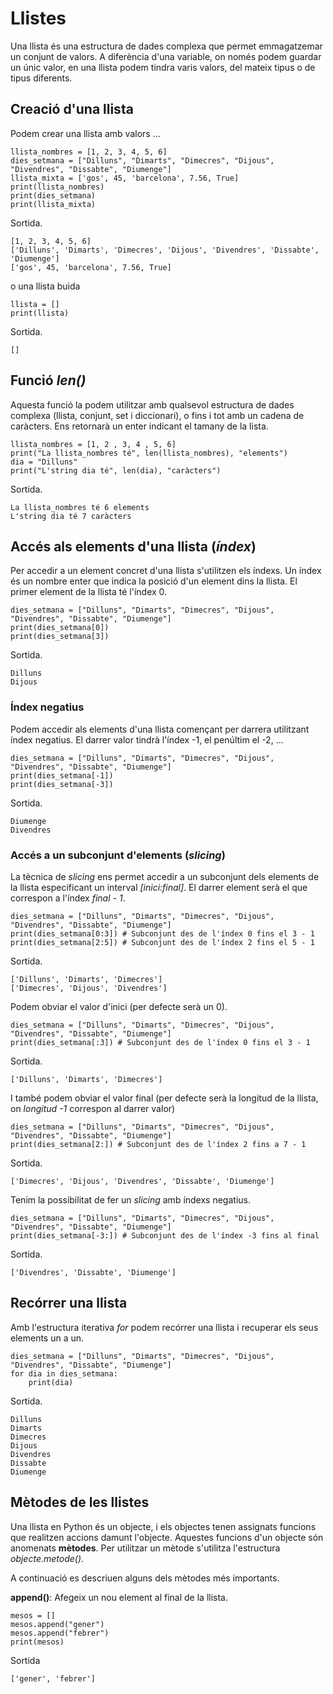 # Llistes
Una llista és una estructura de dades complexa que permet emmagatzemar un conjunt de valors. A diferència d'una variable, on només podem guardar un únic valor, en una llista podem tindra varis valors, del mateix tipus o de tipus diferents.

## Creació d'una llista
Podem crear una llista amb valors ...

```
llista_nombres = [1, 2, 3, 4, 5, 6]
dies_setmana = ["Dilluns", "Dimarts", "Dimecres", "Dijous", "Divendres", "Dissabte", "Diumenge"]
llista_mixta = ['gos', 45, 'barcelona', 7.56, True]
print(llista_nombres)
print(dies_setmana)
print(llista_mixta)
```
Sortida.
```
[1, 2, 3, 4, 5, 6]
['Dilluns', 'Dimarts', 'Dimecres', 'Dijous', 'Divendres', 'Dissabte', 'Diumenge']
['gos', 45, 'barcelona', 7.56, True]
```
o una llista buida
```
llista = []
print(llista)
```
Sortida.
```
[]
```

## Funció *len()*
Aquesta funció la podem utilitzar amb qualsevol estructura de dades complexa (llista, conjunt, set i diccionari), o fins i tot amb un cadena de caràcters. Ens retornarà un enter indicant el tamany de la lista.
```
llista_nombres = [1, 2 , 3, 4 , 5, 6]
print("La llista_nombres té", len(llista_nombres), "elements")
dia = "Dilluns"
print("L'string dia té", len(dia), "caràcters")
```
Sortida.
```
La llista_nombres té 6 elements
L'string dia té 7 caràcters
```

## Accés als elements d'una llista (*índex*)
Per accedir a un element concret d'una llista s'utilitzen els índexs. Un índex és un nombre enter que indica la posició d'un element dins la llista. El primer element de la llista té l'índex 0.
```
dies_setmana = ["Dilluns", "Dimarts", "Dimecres", "Dijous", "Divendres", "Dissabte", "Diumenge"]
print(dies_setmana[0])
print(dies_setmana[3])
```
Sortida.
```
Dilluns
Dijous
```
### Índex negatius
Podem accedir als elements d'una llista començant per darrera utilitzant índex negatius. El darrer valor tindrà l'índex -1, el penúltim el -2, ...
```
dies_setmana = ["Dilluns", "Dimarts", "Dimecres", "Dijous", "Divendres", "Dissabte", "Diumenge"]
print(dies_setmana[-1])
print(dies_setmana[-3])
```
Sortida.
```
Diumenge
Divendres
```
### Accés a un subconjunt d'elements (*slicing*)
La tècnica de *slicing* ens permet accedir a un subconjunt dels elements de la llista especificant un interval *[inici:final]*. El darrer element serà el que correspon a l'índex *final - 1*.
```
dies_setmana = ["Dilluns", "Dimarts", "Dimecres", "Dijous", "Divendres", "Dissabte", "Diumenge"]
print(dies_setmana[0:3]) # Subconjunt des de l'índex 0 fins el 3 - 1
print(dies_setmana[2:5]) # Subconjunt des de l'índex 2 fins el 5 - 1
```
Sortida.
```
['Dilluns', 'Dimarts', 'Dimecres']
['Dimecres', 'Dijous', 'Divendres']
```
Podem obviar el valor d'inici (per defecte serà un 0).
```
dies_setmana = ["Dilluns", "Dimarts", "Dimecres", "Dijous", "Divendres", "Dissabte", "Diumenge"]
print(dies_setmana[:3]) # Subconjunt des de l'índex 0 fins el 3 - 1
```
Sortida.
```
['Dilluns', 'Dimarts', 'Dimecres']
```
I també podem obviar el valor final (per defecte serà la longitud de la llista, on *longitud -1* correspon al darrer valor)
```
dies_setmana = ["Dilluns", "Dimarts", "Dimecres", "Dijous", "Divendres", "Dissabte", "Diumenge"]
print(dies_setmana[2:]) # Subconjunt des de l'índex 2 fins a 7 - 1
```
Sortida.
```
['Dimecres', 'Dijous', 'Divendres', 'Dissabte', 'Diumenge']
```
Tenim la possibilitat de fer un *slicing* amb índexs negatius.
```
dies_setmana = ["Dilluns", "Dimarts", "Dimecres", "Dijous", "Divendres", "Dissabte", "Diumenge"]
print(dies_setmana[-3:]) # Subconjunt des de l'índex -3 fins al final
```
Sortida.
```
['Divendres', 'Dissabte', 'Diumenge']
```
## Recórrer una llista
Amb l'estructura iterativa *for* podem recórrer una llista i recuperar els seus elements un a un.
```
dies_setmana = ["Dilluns", "Dimarts", "Dimecres", "Dijous", "Divendres", "Dissabte", "Diumenge"]
for dia in dies_setmana:
    print(dia)
```
Sortida.
```
Dilluns
Dimarts
Dimecres
Dijous
Divendres
Dissabte
Diumenge
```
## Mètodes de les llistes
Una llista en Python és un objecte, i els objectes tenen assignats funcions que realitzen accions damunt l'objecte. Aquestes funcions d'un objecte són anomenats **mètodes**. Per utilitzar un mètode s'utilitza l'estructura *objecte.metode()*.

A continuació es descriuen alguns dels mètodes més importants.

**append()**: Afegeix un nou element al final de la llista.
```
mesos = []
mesos.append("gener")
mesos.append("febrer")
print(mesos)
```
Sortida
```
['gener', 'febrer']
```

